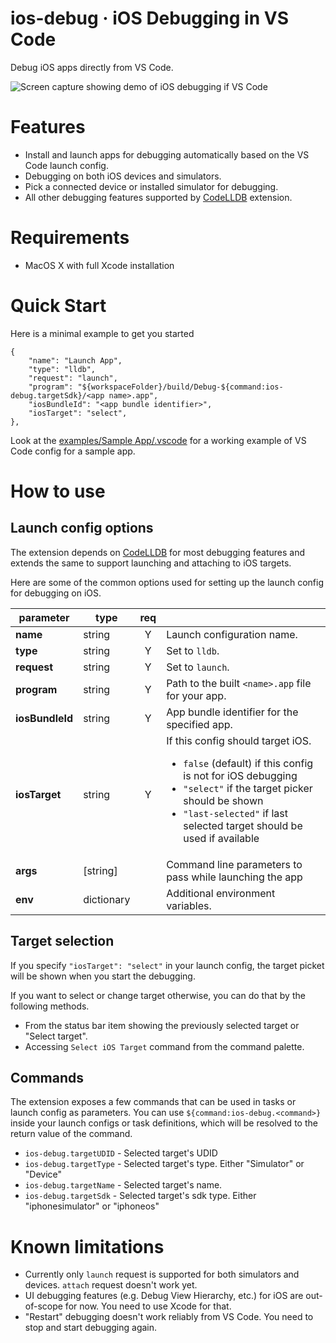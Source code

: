 # ios-debug · iOS Debugging in VS Code

Debug iOS apps directly from VS Code.

![Screen capture showing demo of iOS debugging if VS Code](./images/screencast.gif)


# Features
- Install and launch apps for debugging automatically based on the VS Code launch config.
- Debugging on both iOS devices and simulators.
- Pick a connected device or installed simulator for debugging.
- All other debugging features supported by [CodeLLDB](https://marketplace.visualstudio.com/items?itemName=vadimcn.vscode-lldb) extension.


# Requirements
- MacOS X with full Xcode installation


# Quick Start
Here is a minimal example to get you started
```
{
    "name": "Launch App",
    "type": "lldb",
    "request": "launch",
    "program": "${workspaceFolder}/build/Debug-${command:ios-debug.targetSdk}/<app name>.app",
    "iosBundleId": "<app bundle identifier>",
    "iosTarget": "select",
},
```

Look at the [examples/Sample App/.vscode](./examples/Sample%20App/.vscode) for a working example of VS Code config for a sample app.


# How to use
## Launch config options
The extension depends on [CodeLLDB](https://marketplace.visualstudio.com/items?itemName=vadimcn.vscode-lldb) for most debugging features and extends the same to support launching and attaching to iOS targets.

Here are some of the common options used for setting up the launch config for debugging on iOS.

|parameter          |type|req |         |
|-------------------|----|:--:|---------|
|**name**           |string|Y| Launch configuration name.
|**type**           |string|Y| Set to `lldb`.
|**request**        |string|Y| Set to `launch`.
|**program**        |string|Y| Path to the built `<name>.app` file for your app.
|**iosBundleId**    |string|Y| App bundle identifier for the specified app.
|**iosTarget**      |string|Y| If this config should target iOS.<ul><li>`false` (default) if this config is not for iOS debugging</li><li>`"select"` if the target picker should be shown</li><li>`"last-selected"` if last selected target should be used if available</li></ul>
|**args**           |[string]| | Command line parameters to pass while launching the app
|**env**            |dictionary| | Additional environment variables.


## Target selection
If you specify `"iosTarget": "select"` in your launch config, the target picket will be shown when you start the debugging.

If you want to select or change target otherwise, you can do that by the following methods.

- From the status bar item showing the previously selected target or "Select target".
- Accessing `Select iOS Target` command from the command palette.

## Commands
The extension exposes a few commands that can be used in tasks or launch config as parameters. You can use `${command:ios-debug.<command>}` inside your launch configs or task definitions, which will be resolved to the return value of the command.

- `ios-debug.targetUDID` -  Selected target's UDID
- `ios-debug.targetType` - Selected target's type. Either "Simulator" or "Device"
- `ios-debug.targetName` - Selected target's name.
- `ios-debug.targetSdk` - Selected target's sdk type. Either "iphonesimulator" or "iphoneos"


# Known limitations
- Currently only `launch` request is supported for both simulators and devices. `attach` request doesn't work yet.
- UI debugging features (e.g. Debug View Hierarchy, etc.) for iOS are out-of-scope for now. You need to use Xcode for that.
- "Restart" debugging doesn't work reliably from VS Code. You need to stop and start debugging again.
